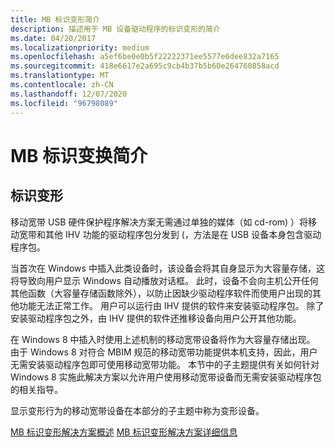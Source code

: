 ```yaml
---
title: MB 标识变形简介
description: 描述用于 MB 设备驱动程序的标识变形的简介
ms.date: 04/20/2017
ms.localizationpriority: medium
ms.openlocfilehash: a5ef6be0e0b5f22222371ee5577e6dee832a7165
ms.sourcegitcommit: 418e6617e2a695c9cb4b37b5b60e264760858acd
ms.translationtype: MT
ms.contentlocale: zh-CN
ms.lasthandoff: 12/07/2020
ms.locfileid: "96798089"
---
```

# <a name="introduction-to-mb-identity-morphing"></a>MB 标识变换简介


## <a name="identity-morphing"></a>标识变形


移动宽带 USB 硬件保护程序解决方案无需通过单独的媒体（如 cd-rom) ）将移动宽带和其他 IHV 功能的驱动程序包分发到 (，方法是在 USB 设备本身包含驱动程序包。

当首次在 Windows 中插入此类设备时，该设备会将其自身显示为大容量存储，这将导致向用户显示 Windows 自动播放对话框。 此时，设备不会向主机公开任何其他函数（大容量存储函数除外），以防止因缺少驱动程序软件而使用户出现的其他功能无法正常工作。 用户可以运行由 IHV 提供的软件来安装驱动程序包。 除了安装驱动程序包之外，由 IHV 提供的软件还推移设备向用户公开其他功能。

在 Windows 8 中插入时使用上述机制的移动宽带设备将作为大容量存储出现。 由于 Windows 8 对符合 MBIM 规范的移动宽带功能提供本机支持，因此，用户无需安装驱动程序包即可使用移动宽带功能。 本节中的子主题提供有关如何针对 Windows 8 实施此解决方案以允许用户使用移动宽带设备而无需安装驱动程序包的相关指导。

显示变形行为的移动宽带设备在本部分的子主题中称为变形设备。

[MB 标识变形解决方案概述](mb-identity-morphing-solution-overview.md) 
[MB 标识变形解决方案详细信息](mb-identity-morphing-solution-details.md)
 

 





